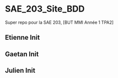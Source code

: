 # SAE_203_Site_BDD
Super repo pour la SAE 203, [BUT MMI Année 1 TPA2]

## Etienne Init

## Gaetan Init

## Julien Init